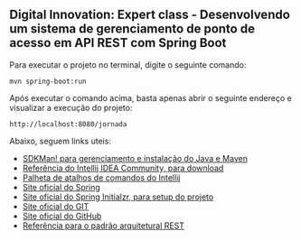 <h2>Digital Innovation: Expert class - Desenvolvendo um sistema de gerenciamento de ponto de acesso em API REST com Spring Boot</h2>


Para executar o projeto no terminal, digite o seguinte comando:

```shell script
mvn spring-boot:run 
```

Após executar o comando acima, basta apenas abrir o seguinte endereço e visualizar a execução do projeto:

```
http://localhost:8080/jornada
```

Abaixo, seguem links uteis:

* [SDKMan! para gerenciamento e instalação do Java e Maven](https://sdkman.io/)
* [Referência do Intellij IDEA Community, para download](https://www.jetbrains.com/idea/download)
* [Palheta de atalhos de comandos do Intellij](https://resources.jetbrains.com/storage/products/intellij-idea/docs/IntelliJIDEA_ReferenceCard.pdf)
* [Site oficial do Spring](https://spring.io/)
* [Site oficial do Spring Initialzr, para setup do projeto](https://start.spring.io/)
* [Site oficial do GIT](https://git-scm.com/)
* [Site oficial do GitHub](http://github.com/)
* [Referência para o padrão arquitetural REST](https://restfulapi.net/)



